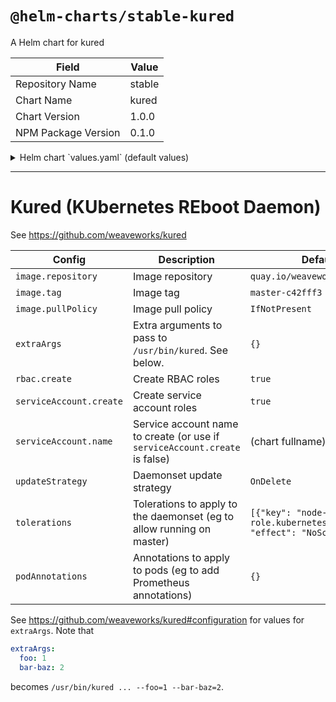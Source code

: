 # `@helm-charts/stable-kured`

A Helm chart for kured

| Field               | Value  |
| ------------------- | ------ |
| Repository Name     | stable |
| Chart Name          | kured  |
| Chart Version       | 1.0.0  |
| NPM Package Version | 0.1.0  |

<details>

<summary>Helm chart `values.yaml` (default values)</summary>

```yaml
image:
  repository: quay.io/weaveworks/kured
  # Appears to be without numbered numbered tags, so using this instead
  tag: 1.1.0
  pullPolicy: IfNotPresent

extraArgs: {}

rbac:
  create: true

serviceAccount:
  create: true
  name:

updateStrategy: OnDelete

tolerations:
  - key: node-role.kubernetes.io/master
    effect: NoSchedule

podAnnotations: {}
```

</details>

---

# Kured (KUbernetes REboot Daemon)

See https://github.com/weaveworks/kured

| Config                  | Description                                                                 | Default                                                               |
| ----------------------- | --------------------------------------------------------------------------- | --------------------------------------------------------------------- |
| `image.repository`      | Image repository                                                            | `quay.io/weaveworks/kured`                                            |
| `image.tag`             | Image tag                                                                   | `master-c42fff3`                                                      |
| `image.pullPolicy`      | Image pull policy                                                           | `IfNotPresent`                                                        |
| `extraArgs`             | Extra arguments to pass to `/usr/bin/kured`. See below.                     | `{}`                                                                  |
| `rbac.create`           | Create RBAC roles                                                           | `true`                                                                |
| `serviceAccount.create` | Create service account roles                                                | `true`                                                                |
| `serviceAccount.name`   | Service account name to create (or use if `serviceAccount.create` is false) | (chart fullname)                                                      |
| `updateStrategy`        | Daemonset update strategy                                                   | `OnDelete`                                                            |
| `tolerations`           | Tolerations to apply to the daemonset (eg to allow running on master)       | `[{"key": "node-role.kubernetes.io/master", "effect": "NoSchedule"}]` |
| `podAnnotations`        | Annotations to apply to pods (eg to add Prometheus annotations)             | `{}`                                                                  |

See https://github.com/weaveworks/kured#configuration for values for `extraArgs`. Note that

```yaml
extraArgs:
  foo: 1
  bar-baz: 2
```

becomes `/usr/bin/kured ... --foo=1 --bar-baz=2`.
